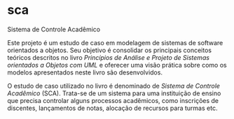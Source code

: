 # sca
Sistema de Controle Acadêmico

Este projeto é um estudo de caso em modelagem de sistemas de software orientados a objetos. Seu objetivo é consolidar os principais conceitos teóricos descritos no livro *Princípios de Análise e Projeto de Sistemas orientados a Objetos com UML* e oferecer uma visão prática sobre como os modelos apresentados neste livro são desenvolvidos. 

O estudo de caso utilizado no livro é denominado de *Sistema de Controle Acadêmico* (SCA). Trata-se de um sistema para uma instituição de ensino que precisa controlar alguns processos acadêmicos, como inscrições de discentes, lançamentos de notas, alocação de recursos para turmas etc. 
